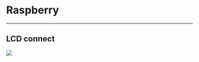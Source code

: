 # Raspberry
---

LCD connect
---
<img src="https://raw.githubusercontent.com/FlorentinTh/useful-scripts/tree/master/raspberry/art/lcd-connect.png"/>